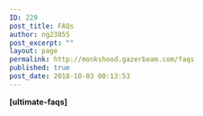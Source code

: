 ```yaml
---
ID: 229
post_title: FAQs
author: ng23055
post_excerpt: ""
layout: page
permalink: http://monkshood.gazerbeam.com/faqs
published: true
post_date: 2018-10-03 00:13:53
---
```

<strong>[ultimate-faqs]</strong>